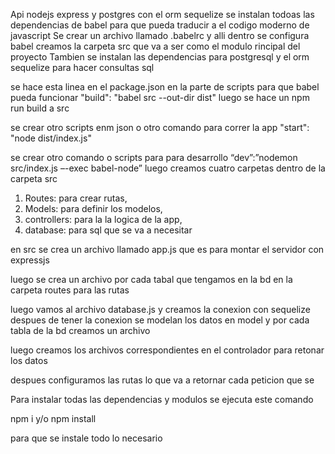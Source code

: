 Api nodejs express y postgres con el orm sequelize
se instalan todoas las dependencias de babel para que pueda traducir a el codigo moderno de javascript
Se crear un archivo llamado .babelrc y alli dentro se configura babel
creamos la carpeta src que va a ser como el modulo rincipal del proyecto
Tambien se instalan las dependencias para postgresql y el orm sequelize para hacer consultas sql

se hace esta linea en el package.json en la parte de scripts para que babel pueda funcionar "build": "babel src --out-dir dist"
luego se hace un npm run build a src

se crear otro scripts enm json o otro comando para correr la app "start": "node dist/index.js"

se crear otro comando o scripts para para desarrollo “dev”:”nodemon src/index.js –-exec babel-node”
luego creamos cuatro carpetas dentro de la carpeta src
1. Routes: para crear rutas,
2. Models: para definir los modelos,
3. controllers: para la la logica de la app,
4. database: para sql que se va a necesitar

en src se crea un archivo llamado app.js que es para montar el servidor con expressjs


luego se crea un archivo por cada tabal que tengamos en la bd en la carpeta routes para las rutas

luego vamos al archivo database.js y creamos la conexion con sequelize
despues de tener la conexion se modelan los datos en model y por cada tabla de la bd creamos un archivo

luego creamos los archivos correspondientes en el controlador para retonar los datos

despues configuramos las rutas lo que va a retornar cada peticion que se 

Para instalar todas las dependencias y modulos se ejecuta este comando

npm i y/o npm install

para que se instale todo lo necesario